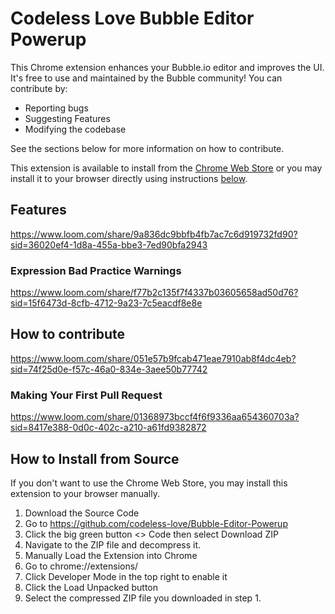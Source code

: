 # Codeless Love Bubble Editor Powerup

This Chrome extension enhances your Bubble.io editor and improves the UI. It's
free to use and maintained by the Bubble community! You can contribute by:

 * Reporting bugs
 * Suggesting Features
 * Modifying the codebase

See the sections below for more information on how to contribute.

This extension is available to install from the [Chrome Web Store](https://chromewebstore.google.com/detail/codeless-love-bubble-edit/imaakngdpjbnlgajekmhpiigibmgmial) or you may install it to your browser directly using instructions [below](#how-to-install-from-source).

## Features
https://www.loom.com/share/9a836dc9bbfb4fb7ac7c6d919732fd90?sid=36020ef4-1d8a-455a-bbe3-7ed90bfa2943

### Expression Bad Practice Warnings
https://www.loom.com/share/f77b2c135f7f4337b03605658ad50d76?sid=15f6473d-8cfb-4712-9a23-7c5eacdf8e8e


## How to contribute
https://www.loom.com/share/051e57b9fcab471eae7910ab8f4dc4eb?sid=74f25d0e-f57c-46a0-834e-3aee50b77742

### Making Your First Pull Request
https://www.loom.com/share/01368973bccf4f6f9336aa654360703a?sid=8417e388-0d0c-402c-a210-a61fd9382872


## How to Install from Source
If you don't want to use the Chrome Web Store, you may install this extension to
your browser manually.

1. Download the Source Code
  1. Go to https://github.com/codeless-love/Bubble-Editor-Powerup
  1. Click the big green button <> Code then select Download ZIP
  1. Navigate to the ZIP file and decompress it.
1. Manually Load the Extension into Chrome
  1. Go to chrome://extensions/
  1. Click Developer Mode in the top right to enable it
  1. Click the Load Unpacked button
  1. Select the compressed ZIP file you downloaded in step 1.
